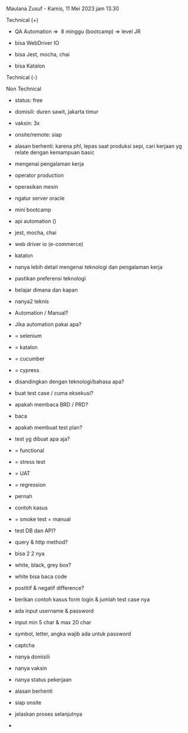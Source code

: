 Maulana Zusuf - Kamis, 11 Mei 2023 jam 13.30  

  

Technical (+)  

- QA Automation =>  8 minggu (bootcamp) => level JR  
    
- bisa WebDriver IO  
    
- bisa Jest, mocha, chai  
    
- bisa Katalon  
    

Technical (-)  

  

Non Technical  

- status: free  
    
- domisili: duren sawit, jakarta timur  
    
- vaksin: 3x  
    
- onsite/remote: siap  
    
- alasan berhenti: karena phl, lepas saat produksi sepi, cari kerjaan yg relate dengan kemampuan basic   
    

  

  

- mengenai pengalaman kerja  
    

- operator production  
    
- operasikan mesin  
    
- ngatur server oracle  
    
- mini bootcamp  
    

- api automation ()  
    
- jest, mocha, chai  
    
- web driver io (e-commerce)  
    
- katalon  
    

- nanya lebih detail mengenai teknologi dan pengalaman kerja  
    
- pastikan preferensi teknologi  
    
- belajar dimana dan kapan  
    
- nanya2 teknis  
    

- Automation / Manual?  
    
- Jika automation pakai apa?  
    

- = selenium  
    
- = katalon  
    
- = cucumber  
    
- = cypress  
    
- disandingkan dengan teknologi/bahasa apa?  
    

- buat test case / cuma eksekusi?  
    

- apakah membaca BRD / PRD?  
    

- baca  
    

- apakah membuat test plan?  
    
- test yg dibuat apa aja?  
    

- = functional  
    
- = stress test  
    
- = UAT  
    
- = regression  
    

- pernah  
    
- contoh kasus  
    

- = smoke test = manual  
    

- test DB dan API?  
    

- query & http method?  
    
- bisa 2 2 nya  
    

- white, black, grey box?  
    

- white bisa baca code  
    

- postitif & negatif difference?  
    
- berikan contoh kasus form login & jumlah test case nya  
    

- ada input username & password  
    
- input min 5 char & max 20 char  
    
- symbol, letter, angka wajib ada untuk password  
    
- captcha  
    

- nanya domisili  
    
- nanya vaksin  
    
- nanya status pekerjaan  
    
- alasan berhenti  
    
- siap onsite  
    
- jelaskan proses selanjutnya
- 